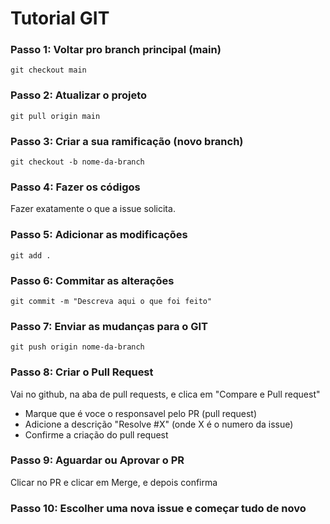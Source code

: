 # Tutorial GIT

### Passo 1: Voltar pro branch principal (main)
`git checkout main`

### Passo 2: Atualizar o projeto
`git pull origin main`

### Passo 3: Criar a sua ramificação (novo branch)
`git checkout -b nome-da-branch`

### Passo 4: Fazer os códigos
Fazer exatamente o que a issue solicita.

### Passo 5: Adicionar as modificações
`git add .`

### Passo 6: Commitar as alterações
`git commit -m "Descreva aqui o que foi feito"`

### Passo 7: Enviar as mudanças para o GIT
`git push origin nome-da-branch`

### Passo 8: Criar o Pull Request
Vai no github, na aba de pull requests, e clica em "Compare e Pull request"

- Marque que é voce o responsavel pelo PR (pull request)
- Adicione a descrição "Resolve #X" (onde X é o numero da issue)
- Confirme a criação do pull request


### Passo 9: Aguardar ou Aprovar o PR
Clicar no PR e clicar em Merge, e depois confirma

### Passo 10: Escolher uma nova issue e começar tudo de novo
